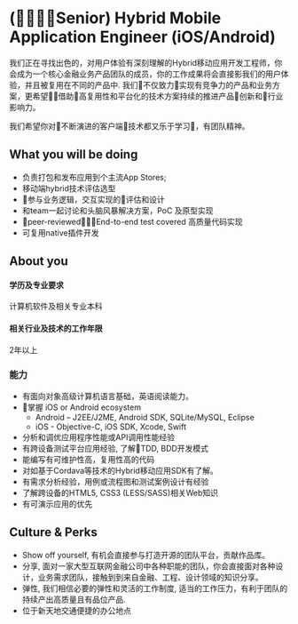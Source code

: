 # (Senior) Hybrid Mobile Application Engineer (iOS/Android)

我们正在寻找出色的，对用户体验有深刻理解的Hybrid移动应用开发工程师，你会成为一个核心金融业务产品团队的成员，你的工作成果将会直接影我们的用户体验，并且被复用在不同的产品中. 我们不仅致力实现有竞争力的产品和业务方案，更希望借助高复用性和平台化的技术方案持续的推进产品创新和行业影响力。

我们希望你对不断演进的客户端技术都又乐于学习，有团队精神。

## What you will be doing
- 负责打包和发布应用到个主流App Stores;
- 移动端hybrid技术评估选型
- 参与业务逻辑，交互实现的评估和设计
- 和team一起讨论和头脑风暴解决方案，PoC 及原型实现
- peer-reviewed，End-to-end test covered 高质量代码实现
- 可复用native插件开发

## About you

#### 学历及专业要求
计算机软件及相关专业本科
#### 相关行业及技术的工作年限
2年以上
### 能力
- 有面向对象高级计算机语言基础，英语阅读能力。
- 掌握 iOS or Android ecosystem
	- Android – J2EE/J2ME, Android SDK, SQLite/MySQL, Eclipse
	- iOS - Objective-C, iOS SDK, Xcode, Swift
- 分析和调优应用程序性能或API调用性能经验
- 有跨设备测试平台应用经验, 了解TDD, BDD开发模式
- 能编写有可维护性高，复用性高的代码
- 对如基于Cordava等技术的Hybrid移动应用SDK有了解。
- 有需求分析经验，用例或流程图和测试案例设计有经验
- 了解跨设备的HTML5, CSS3 (LESS/SASS)相关Web知识
- 有可演示应用的优先

## Culture & Perks
- Show off yourself, 有机会直接参与打造开源的团队平台，贡献作品库。
- 分享, 面对一家大型互联网金融公司中各种职能的团队，你会直接面对各种设计，业务需求团队，接触到到来自金融、工程、设计领域的知识分享。
- 弹性, 我们相信必要的弹性和灵活的工作制度, 适当的工作压力，有利于团队的持续产出高质量且有品位产品.
- 位于新天地交通便捷的办公地点
